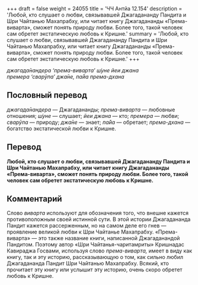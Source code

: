 +++
draft = false
weight = 24055
title = 'ЧЧ Антйа 12.154'
description = 'Любой, кто слушает о любви, связывавшей Джагадананду Пандита и Шри Чайтанью Махапрабху, или читает книгу Джагадананды «Према-виварта», сможет понять природу любви. Более того, такой человек сам обретет экстатическую любовь к Кришне.'
summary = 'Любой, кто слушает о любви, связывавшей Джагадананду Пандита и Шри Чайтанью Махапрабху, или читает книгу Джагадананды «Према-виварта», сможет понять природу любви. Более того, такой человек сам обретет экстатическую любовь к Кришне.'
+++

_джагада̄нандера ‘према-виварта’ ш́уне йеи джана  
премера ‘сварӯпа’ джа̄не, па̄йа према-дхана_

## Пословный перевод

_джагада̄нандера_ — Джагадананды; _према_\-_виварта_ — любовные отношения; _ш́уне_ — слушает; _йеи_ _джана_ — кто; _премера_ — любви; _сварӯпа_ — природу; _джа̄не_ — знает; _па̄йа_ — обретает; _према_\-_дхана_ — богатство экстатической любви к Кришне.

## Перевод

**Любой, кто слушает о любви, связывавшей Джагадананду Пандита и Шри Чайтанью Махапрабху, или читает книгу Джагадананды «Према-виварта», сможет понять природу любви. Более того, такой человек сам обретет экстатическую любовь к Кришне.**

## Комментарий

Слово _виварта_ используют для обозначения того, что внешне кажется противоположным своей истинной сути. В этой истории Джагадананда Пандит кажется рассерженным, но на самом деле его гнев — проявление великой любви к Шри Чайтанье Махапрабху. «Према-виварта» — это также название книги, написанной Джагаданандой Пандитом. Поэтому автор «Шри Чайтанья-чаритамриты» Кришнадас Кавираджа Госвами, используя слово _према-виварта,_ имеет в виду как книгу, так и эту историю, рассказывающую о том, как сильно любил Джагадананда Пандит Шри Чайтанью Махапрабху. Всякий, кто прочитает эту книгу или услышит эту историю, очень скоро обретет любовь к Кришне.
